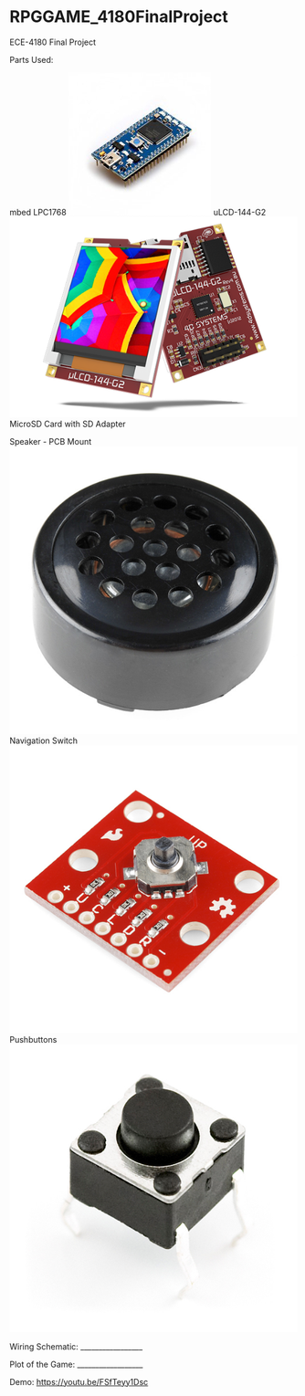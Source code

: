 # RPGGAME_4180FinalProject
ECE-4180 Final Project

Parts Used:​

mbed LPC1768​
![Screenshot](images/mbedlpc.jpg)
uLCD-144-G2​
![Screenshot](images/uLCD-144-G2.jpg)
MicroSD Card with SD Adapter​
  
Speaker - PCB Mount​
![Screenshot](images/PCBMountSpeaker.jpg)
Navigation Switch​
![Screenshot](images/NavigationSwitch.jpg) 
Pushbuttons
![Screenshot](images/Pushbutton.jpg)
  
Wiring Schematic:
      _________________

Plot of the Game:
      __________________

Demo:
        https://youtu.be/FSfTeyy1Dsc
  
